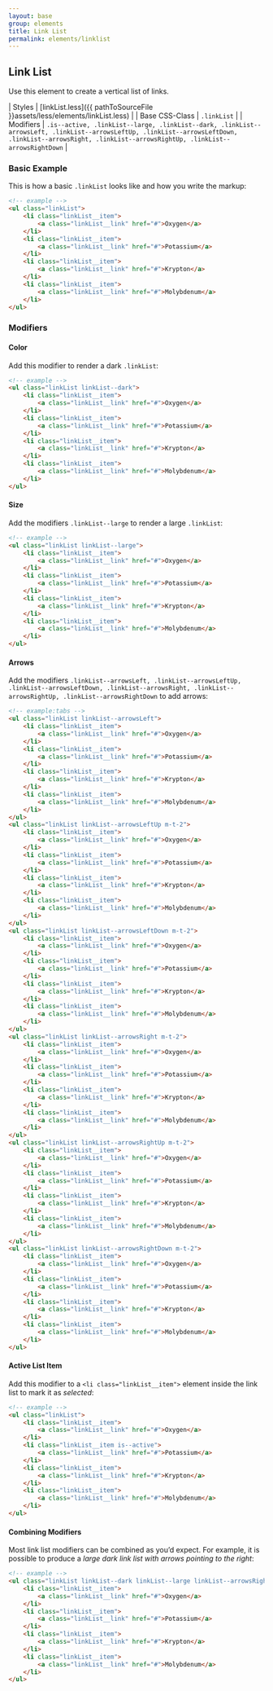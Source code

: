 ```yaml
---
layout: base
group: elements
title: Link List
permalink: elements/linklist
---
```


## Link List

Use this element to create a vertical list of links.

| Styles         | [linkList.less]({{ pathToSourceFile }}assets/less/elements/linkList.less)                                                                                                                                 |
| Base CSS-Class | `.linkList`                                                                                                                                                                                               |
| Modifiers      | `.is--active, .linkList--large, .linkList--dark, .linkList--arrowsLeft, .linkList--arrowsLeftUp, .linkList--arrowsLeftDown, .linkList--arrowsRight, .linkList--arrowsRightUp, .linkList--arrowsRightDown` |

### Basic Example

This is how a basic `.linkList` looks like and how you write the markup:

```html
<!-- example -->
<ul class="linkList">
    <li class="linkList__item">
        <a class="linkList__link" href="#">Oxygen</a>
    </li>
    <li class="linkList__item">
        <a class="linkList__link" href="#">Potassium</a>
    </li>
    <li class="linkList__item">
        <a class="linkList__link" href="#">Krypton</a>
    </li>
    <li class="linkList__item">
        <a class="linkList__link" href="#">Molybdenum</a>
    </li>
</ul>
```

### Modifiers

#### Color

Add this modifier to render a dark `.linkList`:

```html
<!-- example -->
<ul class="linkList linkList--dark">
    <li class="linkList__item">
        <a class="linkList__link" href="#">Oxygen</a>
    </li>
    <li class="linkList__item">
        <a class="linkList__link" href="#">Potassium</a>
    </li>
    <li class="linkList__item">
        <a class="linkList__link" href="#">Krypton</a>
    </li>
    <li class="linkList__item">
        <a class="linkList__link" href="#">Molybdenum</a>
    </li>
</ul>
```

#### Size

Add the modifiers `.linkList--large` to render a large `.linkList`:

```html
<!-- example -->
<ul class="linkList linkList--large">
    <li class="linkList__item">
        <a class="linkList__link" href="#">Oxygen</a>
    </li>
    <li class="linkList__item">
        <a class="linkList__link" href="#">Potassium</a>
    </li>
    <li class="linkList__item">
        <a class="linkList__link" href="#">Krypton</a>
    </li>
    <li class="linkList__item">
        <a class="linkList__link" href="#">Molybdenum</a>
    </li>
</ul>
```

#### Arrows

Add the modifiers `.linkList--arrowsLeft, .linkList--arrowsLeftUp, .linkList--arrowsLeftDown, .linkList--arrowsRight, .linkList--arrowsRightUp, .linkList--arrowsRightDown` to add arrows:

```html
<!-- example:tabs -->
<ul class="linkList linkList--arrowsLeft">
    <li class="linkList__item">
        <a class="linkList__link" href="#">Oxygen</a>
    </li>
    <li class="linkList__item">
        <a class="linkList__link" href="#">Potassium</a>
    </li>
    <li class="linkList__item">
        <a class="linkList__link" href="#">Krypton</a>
    </li>
    <li class="linkList__item">
        <a class="linkList__link" href="#">Molybdenum</a>
    </li>
</ul>
<ul class="linkList linkList--arrowsLeftUp m-t-2">
    <li class="linkList__item">
        <a class="linkList__link" href="#">Oxygen</a>
    </li>
    <li class="linkList__item">
        <a class="linkList__link" href="#">Potassium</a>
    </li>
    <li class="linkList__item">
        <a class="linkList__link" href="#">Krypton</a>
    </li>
    <li class="linkList__item">
        <a class="linkList__link" href="#">Molybdenum</a>
    </li>
</ul>
<ul class="linkList linkList--arrowsLeftDown m-t-2">
    <li class="linkList__item">
        <a class="linkList__link" href="#">Oxygen</a>
    </li>
    <li class="linkList__item">
        <a class="linkList__link" href="#">Potassium</a>
    </li>
    <li class="linkList__item">
        <a class="linkList__link" href="#">Krypton</a>
    </li>
    <li class="linkList__item">
        <a class="linkList__link" href="#">Molybdenum</a>
    </li>
</ul>
<ul class="linkList linkList--arrowsRight m-t-2">
    <li class="linkList__item">
        <a class="linkList__link" href="#">Oxygen</a>
    </li>
    <li class="linkList__item">
        <a class="linkList__link" href="#">Potassium</a>
    </li>
    <li class="linkList__item">
        <a class="linkList__link" href="#">Krypton</a>
    </li>
    <li class="linkList__item">
        <a class="linkList__link" href="#">Molybdenum</a>
    </li>
</ul>
<ul class="linkList linkList--arrowsRightUp m-t-2">
    <li class="linkList__item">
        <a class="linkList__link" href="#">Oxygen</a>
    </li>
    <li class="linkList__item">
        <a class="linkList__link" href="#">Potassium</a>
    </li>
    <li class="linkList__item">
        <a class="linkList__link" href="#">Krypton</a>
    </li>
    <li class="linkList__item">
        <a class="linkList__link" href="#">Molybdenum</a>
    </li>
</ul>
<ul class="linkList linkList--arrowsRightDown m-t-2">
    <li class="linkList__item">
        <a class="linkList__link" href="#">Oxygen</a>
    </li>
    <li class="linkList__item">
        <a class="linkList__link" href="#">Potassium</a>
    </li>
    <li class="linkList__item">
        <a class="linkList__link" href="#">Krypton</a>
    </li>
    <li class="linkList__item">
        <a class="linkList__link" href="#">Molybdenum</a>
    </li>
</ul>
```

#### Active List Item

Add this modifier to a `<li class="linkList__item">` element inside the link list to mark it as _selected_:

```html
<!-- example -->
<ul class="linkList">
    <li class="linkList__item">
        <a class="linkList__link" href="#">Oxygen</a>
    </li>
    <li class="linkList__item is--active">
        <a class="linkList__link" href="#">Potassium</a>
    </li>
    <li class="linkList__item">
        <a class="linkList__link" href="#">Krypton</a>
    </li>
    <li class="linkList__item">
        <a class="linkList__link" href="#">Molybdenum</a>
    </li>
</ul>
```

#### Combining Modifiers
Most link list modifiers can be combined as you’d expect. For example, it is possible to produce a _large dark link list with arrows pointing to the right_:

```html
<!-- example -->
<ul class="linkList linkList--dark linkList--large linkList--arrowsRight">
    <li class="linkList__item">
        <a class="linkList__link" href="#">Oxygen</a>
    </li>
    <li class="linkList__item">
        <a class="linkList__link" href="#">Potassium</a>
    </li>
    <li class="linkList__item">
        <a class="linkList__link" href="#">Krypton</a>
    </li>
    <li class="linkList__item">
        <a class="linkList__link" href="#">Molybdenum</a>
    </li>
</ul>
```